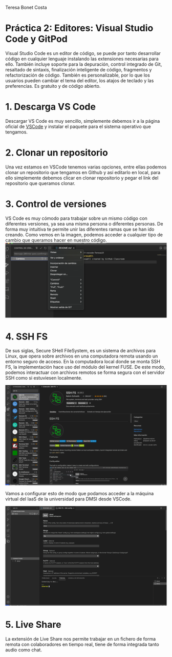 Teresa Bonet Costa

# Práctica 2: Editores: Visual Studio Code y GitPod

Visual Studio Code es un editor de código, se puede por tanto desarrollar código en cualquier lenguaje instalando las extensiones necesarias para ello. También incluye soporte para la depuración, control integrado de Git, resaltado de sintaxis, finalización inteligente de código, fragmentos y refactorización de código. También es personalizable, por lo que los usuarios pueden cambiar el tema del editor, los atajos de teclado y las preferencias. Es gratuito y de código abierto.



# 1. Descarga VS Code

Descargar VS Code es muy sencillo, simplemente debemos ir a la página oficial de [VSCode](https://code.visualstudio.com/download) y instalar el paquete para el sistema operativo que tengamos.

# 2. Clonar un repositorio 

Una vez estamos en VSCode tenemos varias opciones, entre ellas podemos clonar un repositorio que tengamos en Github y así editarlo en local, para ello simplemente debemos clicar en clonar repositorio y pegar el link del repositorio que queramos clonar. 

# 3. Control de versiones

VS Code es muy cómodo para trabajar sobre un mismo código con diferentes versiones, ya sea una misma persona o diferentes personas. De forma muy intuitiva te permite unir las diferentes ramas que se han ido creando.
Como vemos en la imagen, podemos acceder a cualquier tipo de cambio que queramos hacer en nuestro código. 
![image](control_versiones.png)


# 4. SSH FS
De sus siglas, Secure SHell FileSystem, es un sistema de archivos para Linux, que opera sobre archivos en una computadora remota usando un entorno seguro de acceso. En la computadora local donde se monta SSH FS, la implementación hace uso del módulo del kernel FUSE. De este modo, podemos interactuar con archivos remotos se forma segura con el servidor SSH como si estuviesen localmente.

![image](sshfs.png)

Vamos a configurar esto de modo que podamos acceder a la máquina virtual del IaaS de la universidad para DMSI desde VSCode. 

![image](sshdmsi.png)

# 5. Live Share

La extensión de Live Share nos permite trabajar en un fichero de forma remota con colaboradores en tiempo real, tiene de forma integrada tanto audio como chat. 